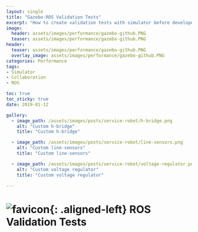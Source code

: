 ```yaml
---
layout: single
title: "Gazebo-ROS Validation Tests"
excerpt: "How to create validation tests with simulator before developer merges changes."
image:
  header: assets/images/performance/gazebo-github.PNG
  teaser: assets/images/performance/gazebo-github.PNG
header:
  teaser: assets/images/performance/gazebo-github.PNG
  overlay_image: assets/images/performance/gazebo-github.PNG
categories: Performance
tags:
- Simulator
- Collaboration
- ROS

toc: true
toc_sticky: true
date: 2019-01-12

gallery:
  - image_path: /assets/images/posts/service-robot/h-bridge.png
    alt: "Custom h-bridge"
    title: "Custom h-bridge"

  - image_path: /assets/images/posts/service-robot/line-sensors.png
    alt: "Custom line-sensors"
    title: "Custom line-sensors"

  - image_path: /assets/images/posts/service-robot/voltage-regulator.png
    alt: "Custom voltage regulator"
    title: "Custom voltage regulator"

---
```


# ![favicon](/assets/images/favicon.jpg){: .aligned-left} ROS Validation Tests
